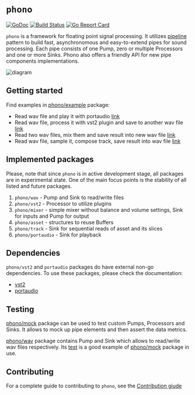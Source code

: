 # `phono`
[![GoDoc](https://godoc.org/github.com/dudk/phono?status.svg)](https://godoc.org/github.com/dudk/phono)
[![Build Status](https://travis-ci.org/dudk/phono.svg?branch=master)](https://travis-ci.org/dudk/phono)
[![Go Report Card](https://goreportcard.com/badge/github.com/dudk/phono)](https://goreportcard.com/report/github.com/dudk/phono)

`phono` is a framework for floating point signal processing. It utilizes [pipeline](https://blog.golang.org/pipelines) pattern to build fast, asynchronomous and easy-to-extend pipes for sound processing. Each pipe consists of one Pump, zero or multiple Processors and one or more Sinks. Phono also offers a friendly API for new pipe components implementations.

![diagram](https://dudk.github.io/post/lets-go/pipe_diagram.png)

## Getting started

Find examples in [phono/example](https://github.com/dudk/phono/blob/master/example) package:

* Read wav file and play it with portaudio [link](https://github.com/dudk/phono/blob/master/example/example1.go)
* Read wav file, process it with vst2 plugin and save to another wav file [link](https://github.com/dudk/phono/blob/master/example/example2.go)
* Read two wav files, mix them and save result into new wav file [link](https://github.com/dudk/phono/blob/master/example/example3.go)
* Read wav file, sample it, compose track, save result into wav file [link](https://github.com/dudk/phono/blob/master/example/example4.go)

## Implemented packages

Please, note that since `phono` is in active development stage, all packages are in experimental state. One of the main focus points is the stability of all listed and future packages.

1. `phono/wav` - Pump and Sink to read/write files
2. `phono/vst2` - Processor to utilize plugins
3. `phono/mixer` - simple mixer without balance and volume settings, Sink for inputs and Pump for output
4. `phono/asset` - structures to reuse Buffers
5. `phono/track` - Sink for sequential reads of asset and its slices
6. `phono/portaudio` - Sink for playback

## Dependencies

`phono/vst2` and `portaudio` packages do have external non-go dependencies. To use these packages, please check the documentation:

* [vst2](https://github.com/dudk/vst2#dependencies)
* [portaudio](https://github.com/gordonklaus/portaudio#portaudio)

## Testing

[phono/mock](https://godoc.org/github.com/dudk/phono/mock) package can be used to test custom Pumps, Processors and Sinks. It allows to mock up pipe elements and then assert the data metrics.

[phono/wav](https://godoc.org/github.com/dudk/phono/wav) package contains Pump and Sink which allows to read/write wav files respectively. Its [test](https://github.com/dudk/phono/blob/master/wav/wav_test.go) is a good example of [phono/mock](https://godoc.org/github.com/dudk/phono/mock) package in use.

## Contributing

For a complete guide to contributing to `phono`, see the [Contribution giude](https://github.com/dudk/phono/blob/master/CONTRIBUTING.md)